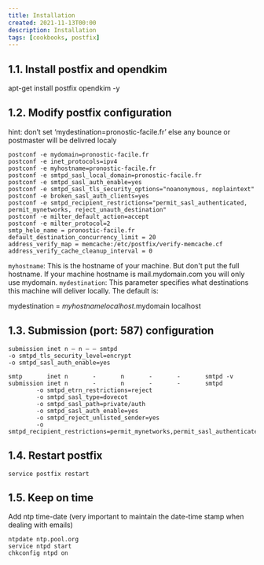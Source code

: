 ```yaml
---
title: Installation
created: 2021-11-13T00:00
description: Installation
tags: [cookbooks, postfix]
---
```


## 1.1. Install postfix and opendkim

apt-get install postfix opendkim -y

## 1.2. Modify postfix configuration

hint: don’t set ‘mydestination=pronostic-facile.fr’ else any bounce or postmaster will be delivred localy

    postconf -e mydomain=pronostic-facile.fr
    postconf -e inet_protocols=ipv4
    postconf -e myhostname=pronostic-facile.fr
    postconf -e smtpd_sasl_local_domain=pronostic-facile.fr
    postconf -e smtpd_sasl_auth_enable=yes
    postconf -e smtpd_sasl_tls_security_options="noanonymous, noplaintext"
    postconf -e broken_sasl_auth_clients=yes
    postconf -e smtpd_recipient_restrictions="permit_sasl_authenticated, permit_mynetworks, reject_unauth_destination"
    postconf -e milter_default_action=accept
    postconf -e milter_protocol=2
    smtp_helo_name = pronostic-facile.fr
    default_destination_concurrency_limit = 20
    address_verify_map = memcache:/etc/postfix/verify-memcache.cf
    address_verify_cache_cleanup_interval = 0

`myhostname`: This is the hostname of your machine. But don't put the full hostname. If your machine hostname is mail.mydomain.com you will only use mydomain.
`mydestination`: This parameter specifies what destinations this machine will deliver locally. The default is:

mydestination = $myhostname localhost.$mydomain localhost

## 1.3. Submission (port: 587) configuration

    submission inet n – n – – smtpd
    -o smtpd_tls_security_level=encrypt
    -o smtpd_sasl_auth_enable=yes

    smtp       inet n       -       n       -       -       smtpd -v
    submission inet n       -       n       -       -       smtpd
            -o smtpd_etrn_restrictions=reject
            -o smtpd_sasl_type=dovecot
            -o smtpd_sasl_path=private/auth
            -o smtpd_sasl_auth_enable=yes
            -o smtpd_reject_unlisted_sender=yes
            -o smtpd_recipient_restrictions=permit_mynetworks,permit_sasl_authenticated,reject

## 1.4. Restart postfix

    service postfix restart

## 1.5. Keep on time

Add ntp time-date (very important to maintain the date-time stamp when dealing with emails)

    ntpdate ntp.pool.org
    service ntpd start
    chkconfig ntpd on
